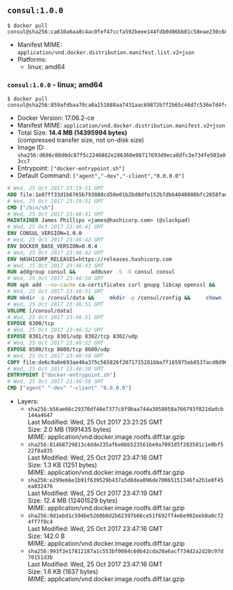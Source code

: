 ## `consul:1.0.0`

```console
$ docker pull consul@sha256:ca610a6aa8c4ac0fef47ccfa592beee144fdb0d86bb81c58eae230c68a94cf6e
```

-	Manifest MIME: `application/vnd.docker.distribution.manifest.list.v2+json`
-	Platforms:
	-	linux; amd64

### `consul:1.0.0` - linux; amd64

```console
$ docker pull consul@sha256:859afdbaa70ca0a151088aa7431aac69872b7f2b65c46d7c536e7d4fc02ce864
```

-	Docker Version: 17.06.2-ce
-	Manifest MIME: `application/vnd.docker.distribution.manifest.v2+json`
-	Total Size: **14.4 MB (14395994 bytes)**  
	(compressed transfer size, not on-disk size)
-	Image ID: `sha256:d686c08d0dc87f5c2246882e286360e98717693d9eca8dfc3e734fe503a03cc7`
-	Entrypoint: `["docker-entrypoint.sh"]`
-	Default Command: `["agent","-dev","-client","0.0.0.0"]`

```dockerfile
# Wed, 25 Oct 2017 23:19:51 GMT
ADD file:1e87ff33d1b6765b793888cd50e01b2bd0dfe152b7dbb4048008bfc2658faea7 in / 
# Wed, 25 Oct 2017 23:19:51 GMT
CMD ["/bin/sh"]
# Wed, 25 Oct 2017 23:46:41 GMT
MAINTAINER James Phillips <james@hashicorp.com> (@slackpad)
# Wed, 25 Oct 2017 23:46:41 GMT
ENV CONSUL_VERSION=1.0.0
# Wed, 25 Oct 2017 23:46:42 GMT
ENV DOCKER_BASE_VERSION=0.0.4
# Wed, 25 Oct 2017 23:46:42 GMT
ENV HASHICORP_RELEASES=https://releases.hashicorp.com
# Wed, 25 Oct 2017 23:46:43 GMT
RUN addgroup consul &&     adduser -S -G consul consul
# Wed, 25 Oct 2017 23:46:50 GMT
RUN apk add --no-cache ca-certificates curl gnupg libcap openssl &&     gpg --keyserver pgp.mit.edu --recv-keys 91A6E7F85D05C65630BEF18951852D87348FFC4C &&     mkdir -p /tmp/build &&     cd /tmp/build &&     wget ${HASHICORP_RELEASES}/docker-base/${DOCKER_BASE_VERSION}/docker-base_${DOCKER_BASE_VERSION}_linux_amd64.zip &&     wget ${HASHICORP_RELEASES}/docker-base/${DOCKER_BASE_VERSION}/docker-base_${DOCKER_BASE_VERSION}_SHA256SUMS &&     wget ${HASHICORP_RELEASES}/docker-base/${DOCKER_BASE_VERSION}/docker-base_${DOCKER_BASE_VERSION}_SHA256SUMS.sig &&     gpg --batch --verify docker-base_${DOCKER_BASE_VERSION}_SHA256SUMS.sig docker-base_${DOCKER_BASE_VERSION}_SHA256SUMS &&     grep ${DOCKER_BASE_VERSION}_linux_amd64.zip docker-base_${DOCKER_BASE_VERSION}_SHA256SUMS | sha256sum -c &&     unzip docker-base_${DOCKER_BASE_VERSION}_linux_amd64.zip &&     cp bin/gosu bin/dumb-init /bin &&     wget ${HASHICORP_RELEASES}/consul/${CONSUL_VERSION}/consul_${CONSUL_VERSION}_linux_amd64.zip &&     wget ${HASHICORP_RELEASES}/consul/${CONSUL_VERSION}/consul_${CONSUL_VERSION}_SHA256SUMS &&     wget ${HASHICORP_RELEASES}/consul/${CONSUL_VERSION}/consul_${CONSUL_VERSION}_SHA256SUMS.sig &&     gpg --batch --verify consul_${CONSUL_VERSION}_SHA256SUMS.sig consul_${CONSUL_VERSION}_SHA256SUMS &&     grep consul_${CONSUL_VERSION}_linux_amd64.zip consul_${CONSUL_VERSION}_SHA256SUMS | sha256sum -c &&     unzip -d /bin consul_${CONSUL_VERSION}_linux_amd64.zip &&     cd /tmp &&     rm -rf /tmp/build &&     apk del gnupg openssl &&     rm -rf /root/.gnupg
# Wed, 25 Oct 2017 23:46:51 GMT
RUN mkdir -p /consul/data &&     mkdir -p /consul/config &&     chown -R consul:consul /consul
# Wed, 25 Oct 2017 23:46:51 GMT
VOLUME [/consul/data]
# Wed, 25 Oct 2017 23:46:51 GMT
EXPOSE 8300/tcp
# Wed, 25 Oct 2017 23:46:52 GMT
EXPOSE 8301/tcp 8301/udp 8302/tcp 8302/udp
# Wed, 25 Oct 2017 23:46:52 GMT
EXPOSE 8500/tcp 8600/tcp 8600/udp
# Wed, 25 Oct 2017 23:46:58 GMT
COPY file:de6c9a0e693ae46a375c565826f2071715281bba7f165975eb8537acd0d96ff4 in /usr/local/bin/docker-entrypoint.sh 
# Wed, 25 Oct 2017 23:46:58 GMT
ENTRYPOINT ["docker-entrypoint.sh"]
# Wed, 25 Oct 2017 23:46:58 GMT
CMD ["agent" "-dev" "-client" "0.0.0.0"]
```

-	Layers:
	-	`sha256:b56ae66c29370df48e7377c8f9baa744a3958058a766793f821dadcb144a4647`  
		Last Modified: Wed, 25 Oct 2017 23:21:25 GMT  
		Size: 2.0 MB (1991435 bytes)  
		MIME: application/vnd.docker.image.rootfs.diff.tar.gzip
	-	`sha256:814b8729813c4dde235af6e0bb5235616e9a7091d5f203581c1e0bf522f8a835`  
		Last Modified: Wed, 25 Oct 2017 23:47:16 GMT  
		Size: 1.3 KB (1251 bytes)  
		MIME: application/vnd.docker.image.rootfs.diff.tar.gzip
	-	`sha256:e299e66e1b91f639529b437a5d8dea096de70065151346fa2b1e8f45ea032476`  
		Last Modified: Wed, 25 Oct 2017 23:47:19 GMT  
		Size: 12.4 MB (12401529 bytes)  
		MIME: application/vnd.docker.image.rootfs.diff.tar.gzip
	-	`sha256:0d1ebd1c594be5260b0d2b62397b66ce51f692ff4e6e902eeb8a0c724ff7f0c4`  
		Last Modified: Wed, 25 Oct 2017 23:47:16 GMT  
		Size: 142.0 B  
		MIME: application/vnd.docker.image.rootfs.diff.tar.gzip
	-	`sha256:993f3e17812187a1c553bf0084c60b41cda20a6acf734d2a2d28c97d70151d3b`  
		Last Modified: Wed, 25 Oct 2017 23:47:16 GMT  
		Size: 1.6 KB (1637 bytes)  
		MIME: application/vnd.docker.image.rootfs.diff.tar.gzip
